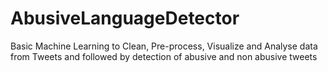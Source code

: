 # AbusiveLanguageDetector
Basic Machine Learning to Clean, Pre-process, Visualize and Analyse data from Tweets and followed by detection of abusive and non abusive tweets
